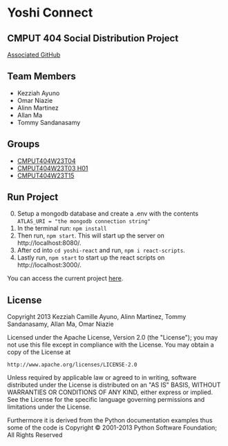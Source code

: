 # Yoshi Connect

## CMPUT 404 Social Distribution Project

[Associated GitHub](https://github.com/abramhindle/CMPUT404-project-socialdistribution)

## Team Members

- Kezziah Ayuno
- Omar Niazie
- Alinn Martinez 
- Allan Ma
- Tommy Sandanasamy

## Groups 
- [CMPUT404W23T04](https://github.com/RonggangCui/SocialDistribution) 
- [CMPUT404W23T03 H01](https://github.com/CMPUT404W23-bigger-yoshi/CMPUT404-project-socialdistribution)
- [CMPUT404W23T15](https://github.com/hbheesetti/CMPUT404-project-socialdistribution)

## Run Project
0. Setup a mongodb database and create a .env with the contents ```ATLAS_URI = "the mongodb connection string"```
1. In the terminal run: ```npm install```
2. Then run, ```npm start```. This will start up the server on http://localhost:8080/.
3. After cd into ```cd yoshi-react``` and run, ```npm i react-scripts```.
4. Lastly run, ```npm start``` to start up the react scripts on http://localhost:3000/. 

You can access the current project [here](https://yoshi-connect.herokuapp.com/).

## License 
Copyright 2013 Kezziah Camille Ayuno, Alinn Martinez, Tommy Sandanasamy, Allan Ma, Omar Niazie

Licensed under the Apache License, Version 2.0 (the "License");
you may not use this file except in compliance with the License.
You may obtain a copy of the License at

    http://www.apache.org/licenses/LICENSE-2.0

Unless required by applicable law or agreed to in writing, software
distributed under the License is distributed on an "AS IS" BASIS,
WITHOUT WARRANTIES OR CONDITIONS OF ANY KIND, either express or implied.
See the License for the specific language governing permissions and
limitations under the License.


Furthermore it is derived from the Python documentation examples thus
some of the code is Copyright © 2001-2013 Python Software
Foundation; All Rights Reserved
